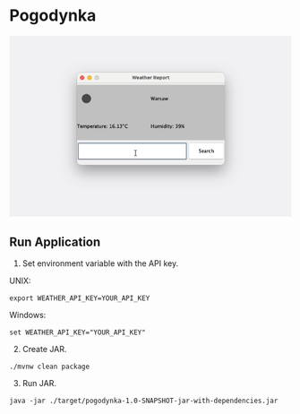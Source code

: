 # Pogodynka

![Demo of application](demo.gif)

## Run Application

1. Set environment variable with the API key.

UNIX:

```shell
export WEATHER_API_KEY=YOUR_API_KEY
```

Windows:

```shell
set WEATHER_API_KEY="YOUR_API_KEY"
```

2. Create JAR.

```shell
./mvnw clean package
```

3. Run JAR.

```shell
java -jar ./target/pogodynka-1.0-SNAPSHOT-jar-with-dependencies.jar
```
